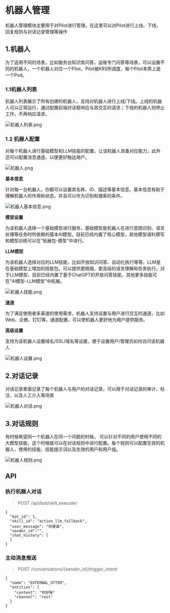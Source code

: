 # 机器人管理

机器人管理模块主要用于对Pilot进行管理，在这里可以对Pilot进行上线、下线，回复规则与对话记录管理等操作

## 1.机器人

为了适用不同的场景，比如服务台知识库问答，运维专门问答等场景，可以设置不同的机器人，一个机器人对应一个Pilot，Pilot被K8S所调度，每个Pilot本质上是一个Pod。

### 1.1机器人列表

机器人列表展示了所有创建的机器人，支持对机器人进行上线/下线。上线的机器人可以正常运行，通过配置前端对话框响应与其交互的请求；下线的机器人则停止工作，不再响应请求。

![机器人列表.png](https://static.cwoa.net/f1037ad159e5495f89ea470fe345f8ab.png)

### 1.2 机器人配置

对每个机器人进行基础模型和LLM技能的配置，让该机器人具备对应能力，此外还可以配置消息通道，以便更好触达用户。

![机器人.png](https://static.cwoa.net/15e9cda0c5b046cf9f63403e40917bb3.png)

**基本信息**

针对每一台机器人，你都可以设置其名称、ID、描述等基本信息。基本信息有助于理解机器人的作用和状态，并且可以作为识别和搜索的条件。

![机器人基本信息.png](https://static.cwoa.net/2b56e9b613fa4aea856b34cae270c360.png)

**模型设置**

为该机器人选择一个基础模型进行服务，基础模型是机器人在进行意图识别、语言处理等任务时所依赖的基本AI模型。目前已经内置了核心模型，其他模型语料撰写和模型训练可以在“拓展包-模型”中进行。

**LLM模型**

为该机器人选择对应的LLM技能，比如开放知识问答、自动化执行等等，LLM是在基础模型上增加的技能包，可以提供更精细、更高级的语言理解和任务执行。对于LLM模型，目前已经内置了基于ChatGPT的开放问答技能，其他更多技能可在“AI模型-LLM模型”中拓展。

![机器人技能.png](https://static.cwoa.net/e34ad2069a1e49838a4866f950983ca4.png)

**通道**

为了满足使用者多渠道的使用需求，机器人支持设置与用户进行交互的通道，比如Web、企微、钉钉等，通道配置，可以使机器人更好地为用户提供服务。

**高级设置**

支持为该机器人设置域名/SSL/域名等设置，便于设置用户/管理员如何访问该机器人

![机器人设置.png](https://static.cwoa.net/7e92e9f59a54466082fc582f7e2c716d.png)

## 2.对话记录

对话记录里面记录了每个机器人与用户的对话记录，可以用于对话记录的审计、标注、以及人工介入等场景

![机器人对话.png](https://static.cwoa.net/8f262863d588432ab18534a3ac86d8ed.png)

## 3.对话规则

有时候希望同一个机器人在同一个问题的时候， 可以针对不同的用户使用不同的大模型技能，这个时候就可以在对话规则中进行配置。每个规则可以配置生效的机器人、使用的技能、技能提示词以及生效的用户和用户组。

![机器人规则.png](https://static.cwoa.net/a8fffbd2826644d584597114a6803952.png)

## API

### 执行机器人对话

> POST /api/bot/skill_execute/

```
{
  "bot_id": 1,
  "skill_id": "action_llm_fallback",
  "user_message": "你是谁",
  "sender_id":"",
  "chat_history": [
  ]
}
```

### 主动消息推送

> POST /conversations/{sender_id}/trigger_intent

```
{
  "name": "EXTERNAL_UTTER",
  "entities": {
    "content": "你好呀"
    "channel": "rest"
  }
}
```

